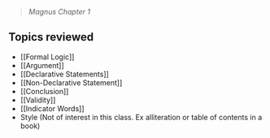 > *Magnus Chapter 1*
## Topics reviewed 
- [[Formal Logic]]
- [[Argument]]
- [[Declarative Statements]]
- [[Non-Declarative Statement]]
- [[Conclusion]]
- [[Validity]]
- [[Indicator Words]]
- Style (Not of interest in this class. Ex alliteration or table of contents in a book)

